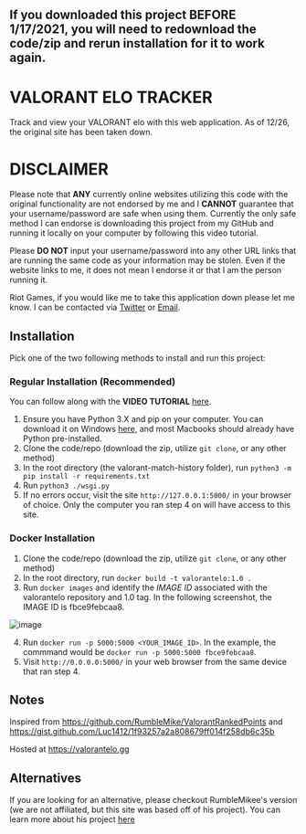 ## If you downloaded this project BEFORE 1/17/2021, you will need to redownload the code/zip and rerun installation for it to work again.

# VALORANT ELO TRACKER

Track and view your VALORANT elo with this web application. As of 12/26, the original site has been taken down.

# DISCLAIMER
Please note that **ANY** currently online websites utilizing this code with the original functionality are not endorsed by me and I **CANNOT** guarantee that your username/password are safe when using them. Currently the only safe method I can endorse is downloading this project from my GitHub and running it locally on your computer by following this video tutorial.

Please **DO NOT** input your username/password into any other URL links that are running the same code as your information may be stolen. Even if the website links to me, it does not mean I endorse it or that I am the person running it.

Riot Games, if you would like me to take this application down please let me know. I can be contacted via [Twitter](https://twitter.com/_dylantheriot) or [Email](mailto:dylantheriot@tamu.edu).

## Installation
Pick one of the two following methods to install and run this project:
### Regular Installation (Recommended)
You can follow along with the **VIDEO TUTORIAL** [here](https://youtu.be/56D9lH0O5hU).

1. Ensure you have Python 3.X and pip on your computer. You can download it on Windows [here](https://www.microsoft.com/en-us/p/python-39/9p7qfqmjrfp7?activetab=pivot:overviewtab), and most Macbooks should already have Python pre-installed.
2. Clone the code/repo (download the zip, utilize `git clone`, or any other method)
3. In the root directory (the valorant-match-history folder), run `python3 -m pip install -r requirements.txt`
4. Run `python3 ./wsgi.py`
5. If no errors occur, visit the site `http://127.0.0.1:5000/` in your browser of choice. Only the computer you ran step 4 on will have access to this site.

### Docker Installation
1. Clone the code/repo (download the zip, utilize `git clone`, or any other method)
2. In the root directory, run `docker build -t valorantelo:1.0 .`
3. Run `docker images` and identify the *IMAGE ID* associated with the valorantelo repository and 1.0 tag. In the following screenshot, the IMAGE ID is fbce9febcaa8.

![image](https://user-images.githubusercontent.com/43360378/103196926-ada76100-48aa-11eb-97bc-ca475d9c7696.png)

4. Run `docker run -p 5000:5000 <YOUR_IMAGE_ID>`. In the example, the commmand would be `docker run -p 5000:5000 fbce9febcaa8`.
5. Visit `http://0.0.0.0:5000/` in your web browser from the same device that ran step 4.


## Notes
Inspired from https://github.com/RumbleMike/ValorantRankedPoints and https://gist.github.com/Luc1412/1f93257a2a808679ff014f258db6c35b

Hosted at https://valorantelo.gg

## Alternatives
If you are looking for an alternative, please checkout RumbleMikee's version (we are not affiliated, but this site was based off of his project). You can learn more about his project [here](https://twitter.com/RumbleMikee/status/1341427684145033217?s=20)

